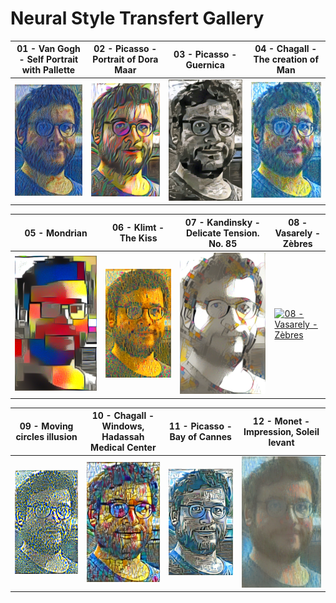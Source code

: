 

# Neural Style Transfert Gallery


|01 - Van Gogh - Self Portrait with Pallette|02 - Picasso - Portrait of Dora Maar|03 - Picasso - Guernica|04 - Chagall - The creation of Man|
|--|--|--|--|
|[![01 - Van Gogh - Self Portrait with Pallette](01%20-%20Van%20Gogh%20-%20Self%20Portrait%20with%20Pallette.png)](01%20-%20Van%20Gogh%20-%20Self%20Portrait%20with%20Pallette.png) |[![02 - Picasso - Portrait of Dora Maar](02%20-%20Picasso%20-%20Portrait%20of%20Dora%20Maar.png)](02%20-%20Picasso%20-%20Portrait%20of%20Dora%20Maar.png)|[![03 - Picasso - Guernica](03%20-%20Picasso%20-%20Guernica.png)](03%20-%20Picasso%20-%20Guernica.png) |[![04 - Chagall - The creation of Man](04%20-%20Chagall%20-%20The%20creation%20of%20Man.png)](04%20-%20Chagall%20-%20The%20creation%20of%20Man.png)|

|05 - Mondrian|06 - Klimt - The Kiss|07 - Kandinsky - Delicate Tension. No. 85|08 - Vasarely - Zèbres|
|--|--|--|--|
|[![05 - Mondrian](05%20-%20Mondrian%20-%20.png)](05%20-%20Mondrian%20-%20.png) |[![06 - Klimt - The Kiss](06%20-%20Klimt%20-%20The%20Kiss.png)](06%20-%20Klimt%20-%20The%20Kiss.png) |[![07 - Kandinsky - Delicate Tension. No. 85](07%20-%20Kandinsky%20-%20Delicate%20Tension.%20No.%2085.png)](07%20-%20Kandinsky%20-%20Delicate%20Tension.%20No.%2085.png) |[![08 - Vasarely - Zèbres](08%20-%20Vasarely%20-%20Zèbres.png)](08%20-%20Vasarely%20-%20Zèbres.png) |

|09 - Moving circles illusion|10 - Chagall -Windows, Hadassah Medical Center|11 - Picasso - Bay of Cannes|12 - Monet - Impression, Soleil levant|
|--|--|--|--|
|[![09 - Moving circles illusion](09%20-%20...%20-%20Moving%20circles%20illusion.png)](09%20-%20...%20-%20Moving%20circles%20illusion.png) |[![10 - Chagall -Windows, Hadassah Medical Center](10%20-%20Chagall%20-Windows,%20Hadassah%20Medical%20Center.png)](10%20-%20Chagall%20-Windows,%20Hadassah%20Medical%20Center.png) |[![11 - Picasso - Bay of Cannes](11%20-%20Picasso%20-%20Bay%20of%20Cannes.png)](11%20-%20Picasso%20-%20Bay%20of%20Cannes.png) |[![12 - Monet - Impression, Soleil levant](12%20-%20Monet%20-%20Impression,%20Soleil%20levant.png)](12%20-%20Monet%20-%20Impression,%20Soleil%20levant.png) |
